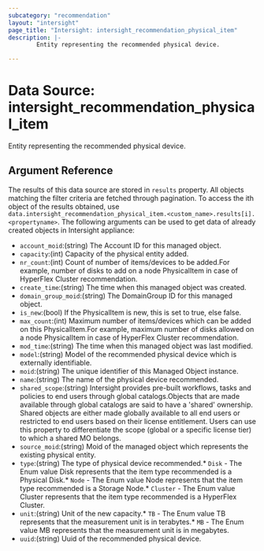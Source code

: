 ```yaml
---
subcategory: "recommendation"
layout: "intersight"
page_title: "Intersight: intersight_recommendation_physical_item"
description: |-
        Entity representing the recommended physical device.

---
```


# Data Source: intersight_recommendation_physical_item
Entity representing the recommended physical device.
## Argument Reference
The results of this data source are stored in `results` property.
All objects matching the filter criteria are fetched through pagination.
To access the ith object of the results obtained, use `data.intersight_recommendation_physical_item.<custom_name>.results[i].<propertyname>`.
The following arguments can be used to get data of already created objects in Intersight appliance:
* `account_moid`:(string) The Account ID for this managed object. 
* `capacity`:(int) Capacity of the physical entity added. 
* `nr_count`:(int) Count of number of items/devices to be added.For example, number of disks to add on a node PhysicalItem in case of HyperFlex Cluster recommendation. 
* `create_time`:(string) The time when this managed object was created. 
* `domain_group_moid`:(string) The DomainGroup ID for this managed object. 
* `is_new`:(bool) If the PhysicalItem is new, this is set to true, else false. 
* `max_count`:(int) Maximum number of items/devices which can be added on this PhysicalItem.For example, maximum number of disks allowed on a node PhysicalItem in case of HyperFlex Cluster recommendation. 
* `mod_time`:(string) The time when this managed object was last modified. 
* `model`:(string) Model of the recommended physical device which is externally identifiable. 
* `moid`:(string) The unique identifier of this Managed Object instance. 
* `name`:(string) The name of the physical device recommended. 
* `shared_scope`:(string) Intersight provides pre-built workflows, tasks and policies to end users through global catalogs.Objects that are made available through global catalogs are said to have a 'shared' ownership. Shared objects are either made globally available to all end users or restricted to end users based on their license entitlement. Users can use this property to differentiate the scope (global or a specific license tier) to which a shared MO belongs. 
* `source_moid`:(string) Moid of the managed object which represents the existing physical entity. 
* `type`:(string) The type of physical device recommended.* `Disk` - The Enum value Disk represents that the item type recommended is a Physical Disk.* `Node` - The Enum value Node represents that the item type recommended is a Storage Node.* `Cluster` - The Enum value Cluster represents that the item type recommended is a HyperFlex Cluster. 
* `unit`:(string) Unit of the new capacity.* `TB` - The Enum value TB represents that the measurement unit is in terabytes.* `MB` - The Enum value MB represents that the measurement unit is in megabytes. 
* `uuid`:(string) Uuid of the recommended physical device. 
 
